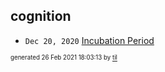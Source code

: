 ## cognition


* <code>Dec 20, 2020</code> [Incubation Period](2020-12-20T18-13-12-incubation-period.md)

<sup><sub>generated 26 Feb 2021 18:03:13 by <a href='https://github.com/senorprogrammer/til'>til</a></sub></sup>
